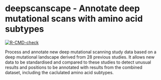 # deepscanscape - Annotate deep mutational scans with amino acid subtypes
<!-- badges: start -->
[![R-CMD-check](https://github.com/allydunham/deepscanscape/workflows/R-CMD-check/badge.svg)](https://github.com/allydunham/deepscanscape/actions)
<!-- badges: end -->

Process and annotate new deep mutational scanning study data based on a deep mutational landscape derived from 28 previous studies.
It allows new data to be standardised and compared to these studies to detect unusual results and positions to be annotated with results from the combined dataset, including the caclulated amino acid subtypes.
